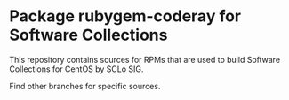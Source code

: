 # Package rubygem-coderay for Software Collections

This repository contains sources for RPMs that are used
to build Software Collections for CentOS by SCLo SIG.

Find other branches for specific sources.
